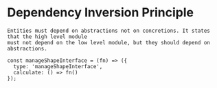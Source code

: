 # Dependency Inversion Principle

```
Entities must depend on abstractions not on concretions. It states that the high level module
must not depend on the low level module, but they should depend on abstractions.
````

```
const manageShapeInterface = (fn) => ({
  type: 'manageShapeInterface',
  calculate: () => fn()
});
```
